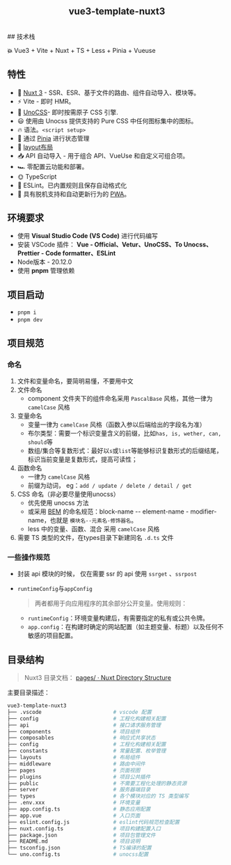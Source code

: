 <h2 align="center">
vue3-template-nuxt3
</h2><br>
## 技术栈

**💥** Vue3 + Vite + Nuxt + TS + Less + Pinia + Vueuse

## 特性

- 💚 [Nuxt 3](https://nuxt.com/) - SSR、ESR、基于文件的路由、组件自动导入、模块等。
- ⚡️ Vite - 即时 HMR。
- 🎨 [UnoCSS](https://unocss.dev/)- 即时按需原子 CSS 引擎.
- 😃 使用由 Unocss 提供支持的 Pure CSS 中任何图标集中的图标。
- 🔥 语法。`<script setup>`
- 🍍 通过 [Pinia](https://pinia.vuejs.org/zh/) 进行状态管理
- 📑 [ layout布局](https://nuxt.com/docs/guide/directory-structure/layouts)
- 📥 API 自动导入 - 用于组合 API、VueUse 和自定义可组合项。
- 🏎 零配置云功能和部署。
- 🌞 TypeScript
- 📒 ESLint。已内置规则且保存自动格式化
- 📲 具有脱机支持和自动更新行为的 [PWA](https://github.com/vite-pwa/nuxt)。

## 环境要求

- 使用 **Visual Studio Code (VS Code)** 进行代码编写
- 安装 VSCode 插件： **Vue - Official、Vetur、UnoCSS、To Unocss、Prettier - Code formatter、ESLint**
- Node版本 - 20.12.0
- 使用 **pnpm** 管理依赖

## 项目启动

- `pnpm i`
- `pnpm dev`

## 项目规范

### 命名

1. 文件和变量命名，要简明易懂，不要用中文
2. 文件命名
   - component 文件夹下的组件命名采用 `PascalBase` 风格，其他一律为 `camelCase` 风格
3. 变量命名
   - 变量一律为 `camelCase` 风格（函数入参以后端给出的字段名为准）
   - 布尔类型：需要一个标识变量含义的前缀，比如`has, is, wether, can, should`等
   - 数组/集合等复数形式：最好以`s`或`list`等能够标识复数形式的后缀结尾，标识当前变量是复数形式，提高可读性；
4. 函数命名
   - 一律为 `camelCase` 风格
   - 前缀为动词， eg：`add / update / delete / detail / get`
5. CSS 命名（非必要尽量使用unocss）
   - 优先使用 unocss 方法
   - 或采用 [BEM](https://gitee.com/link?target=http%3A%2F%2Fgetbem.com%2F) 的命名规范：block-name -- element-name - modifier-name，也就是 `模块名--元素名-修饰器名`。
   - less 中的变量、函数、混合 采用 `camelCase` 风格
6. 需要 TS 类型的文件，在types目录下新建同名 `.d.ts` 文件

### 一些操作规范

- 封装 api 模块的时候， 仅在需要 ssr 的 api 使用 `ssrget` 、`ssrpost`

- `runtimeConfig`与`appConfig`

  > 两者都用于向应用程序的其余部分公开变量。使用规则：

  - `runtimeConfig`：环境变量构建后，有需要指定的私有或公共令牌。
  - `app.config`：在构建时确定的网站配置（如主题变量、标题）以及任何不敏感的项目配置。

## 目录结构

> Nuxt3 目录文档： [pages/ · Nuxt Directory Structure](https://nuxt.com/docs/guide/directory-structure/pages)

主要目录描述：

```bash
vue3-template-nuxt3
├── .vscode                       # vscode 配置
├── config                        # 工程化构建相关配置
├── api                           # 接口请求服务管理
├── components                    # 项目组件
├── composables                   # 响应式共享状态
├── config                        # 工程化构建相关配置
├── constants                     # 常量配置、枚举管理
├── layouts                       # 布局组件
├── middleware                    # 路由中间件
├── pages                         # 页面视图
├── plugins                       # 项目公共插件
├── public                        # 不需要工程化处理的静态资源
├── server                        # 服务器端目录
├── types                         # 各个模块对应的 TS 类型编写
├── .env.xxx                      # 环境变量
├── app.config.ts                 # 静态应用配置
├── app.vue                       # 入口页面
├── eslint.config.js              # eslint代码规范检查配置
├── nuxt.config.ts                # 项目构建配置入口
├── package.json                  # 项目包管理文件
├── README.md                     # 项目说明
├── tsconfig.json                 # TS编译的配置
└── uno.config.ts                 # unocss配置
```
